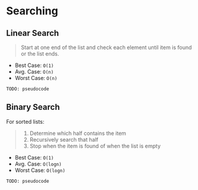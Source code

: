 # Searching

## Linear Search
> Start at one end of the list and check each element until item is found or the list ends. 

* Best Case: `O(1)`
* Avg. Case: `O(n)`
* Worst Case: `O(n)`

```
TODO: pseudocode
```


## Binary Search
For sorted lists:
> 1. Determine which half contains the item  
> 2. Recursively search that half  
> 3. Stop when the item is found of when the list is empty

* Best Case: `O(1)`
* Avg. Case: `O(logn)`
* Worst Case: `O(logn)`

```
TODO: pseudocode
```
